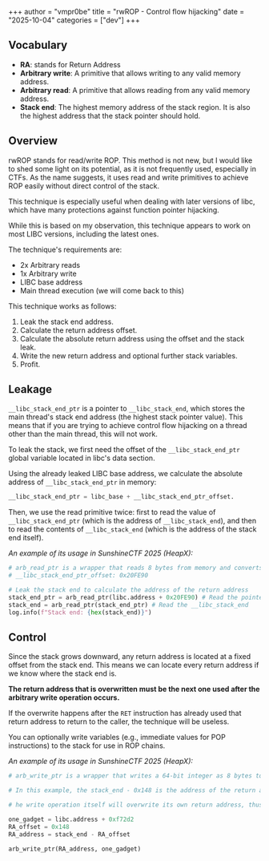 +++
author = "vmpr0be"
title = "rwROP - Control flow hijacking"
date = "2025-10-04"
categories = ["dev"]
+++

## Vocabulary
- **RA**: stands for Return Address
- **Arbitrary write**: A primitive that allows writing to any valid memory address.
- **Arbitrary read**: A primitive that allows reading from any valid memory address.
- **Stack end**: The highest memory address of the stack region. It is also the highest address that the stack pointer should hold.

## Overview

rwROP stands for read/write ROP. This method is not new, but I would like to shed some light on its potential, as it is not frequently used, especially in CTFs. As the name suggests, it uses read and write primitives to achieve ROP easily without direct control of the stack.

This technique is especially useful when dealing with later versions of libc, which have many protections against function pointer hijacking.

While this is based on my observation, this technique appears to work on most LIBC versions, including the latest ones.

The technique's requirements are:
- 2x Arbitrary reads
- 1x Arbitrary write
- LIBC base address
- Main thread execution (we will come back to this)

This technique works as follows:
1. Leak the stack end address.
2. Calculate the return address offset.
3. Calculate the absolute return address using the offset and the stack leak.
4. Write the new return address and optional further stack variables.
5. Profit.

## Leakage

`__libc_stack_end_ptr` is a pointer to `__libc_stack_end`, which stores the main thread's stack end address (the highest stack pointer value). This means that if you are trying to achieve control flow hijacking on a thread other than the main thread, this will not work.

To leak the stack, we first need the offset of the `__libc_stack_end_ptr` global variable located in libc's data section.

Using the already leaked LIBC base address, we calculate the absolute address of `__libc_stack_end_ptr` in memory: 

```python
__libc_stack_end_ptr = libc_base + __libc_stack_end_ptr_offset.
```

Then, we use the read primitive twice: first to read the value of `__libc_stack_end_ptr` (which is the address of `__libc_stack_end`), and then to read the contents of `__libc_stack_end` (which is the address of the stack end itself).

*An example of its usage in SunshineCTF 2025 (HeapX):*
```python
# arb_read_ptr is a wrapper that reads 8 bytes from memory and converts them to a 64-bit integer. Similarly, arb_write_ptr is a wrapper that writes a 64-bit integer as 8 bytes to memory.
# __libc_stack_end_ptr_offset: 0x20FE90

# Leak the stack end to calculate the address of the return address
stack_end_ptr = arb_read_ptr(libc.address + 0x20FE90) # Read the pointer to __libc_stack_end
stack_end = arb_read_ptr(stack_end_ptr) # Read the __libc_stack_end
log.info(f"Stack end: {hex(stack_end)}")
```

## Control

Since the stack grows downward, any return address is located at a fixed offset from the stack end. This means we can locate every return address if we know where the stack end is.

**The return address that is overwritten must be the next one used after the arbitrary write operation occurs.**

If the overwrite happens after the `RET` instruction has already used that return address to return to the caller, the technique will be useless.

You can optionally write variables (e.g., immediate values for POP instructions) to the stack for use in ROP chains.

*An example of its usage in SunshineCTF 2025 (HeapX):*
```python
# arb_write_ptr is a wrapper that writes a 64-bit integer as 8 bytes to memory.

# In this example, the stack_end - 0x148 is the address of the return address when the write operation happens, remember that this will be different on your side.

# he write operation itself will overwrite its own return address, thus causing execution to jump to our one_gadget.

one_gadget = libc.address + 0xf72d2
RA_offset = 0x148
RA_address = stack_end - RA_offset

arb_write_ptr(RA_address, one_gadget)
```

